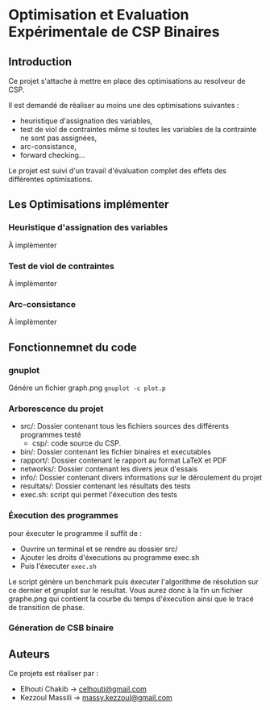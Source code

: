 # Optimisation et Evaluation Expérimentale de CSP Binaires

## Introduction

Ce projet s'attache à mettre en place des optimisations au resolveur de CSP.

Il est demandé de réaliser au moins une des optimisations suivantes : 
- heuristique d'assignation des variables, 
- test de viol de contraintes même si toutes les variables de la contrainte ne sont pas assignées, 
- arc-consistance, 
- forward checking...

Le projet est suivi d'un travail d'évaluation complet des effets des différentes optimisations.

## Les Optimisations implémenter

### Heuristique d'assignation des variables

À implèmenter

### Test de viol de contraintes

À implèmenter

### Arc-consistance

À implèmenter

## Fonctionnemnet du code

### gnuplot

Génére un fichier graph.png `gnuplot -c plot.p`

### Arborescence du projet

- src/: Dossier contenant tous les fichiers sources des différents programmes testé
  + csp/: code source du CSP. 
- bin/: Dossier contenant les fichier binaires et executables
- rapport/: Dossier contenant le rapport au format LaTeX et PDF
- networks/: Dossier contenant les divers jeux d'essais
- info/: Dossier contenant divers informations sur le déroulement du projet
- resultats/: Dossier contenant les résultats des tests
- exec.sh: script qui permet l'éxecution des tests

### Éxecution des programmes

pour éxecuter le programme il suffit de :
+ Ouvrire un terminal et se rendre au dossier src/
+ Ajouter les droits d'éxecutions au programme exec.sh
+ Puis l'éxecuter `exec.sh`

Le script génère un benchmark puis éxecuter l'algorithme de résolution sur ce dernier et gnuplot sur le resultat. Vous aurez donc à la fin un fichier graphe.png qui contient la courbe du temps d'éxecution ainsi que le tracé de transition de phase.

### Géneration de CSB binaire

## Auteurs

Ce projets est réaliser par :

- Elhouti Chakib -> celhouti@gmail.com
- Kezzoul Massili -> massy.kezzoul@gmail.com
